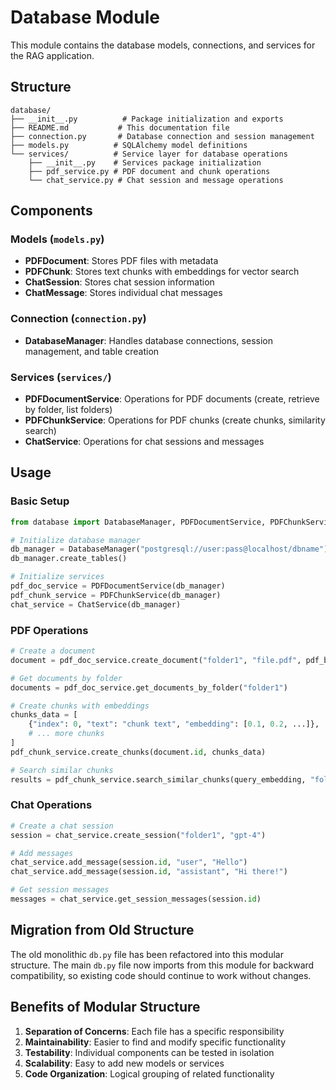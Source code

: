 # Database Module

This module contains the database models, connections, and services for the RAG application.

## Structure

```
database/
├── __init__.py          # Package initialization and exports
├── README.md           # This documentation file
├── connection.py       # Database connection and session management
├── models.py          # SQLAlchemy model definitions
└── services/          # Service layer for database operations
    ├── __init__.py    # Services package initialization
    ├── pdf_service.py # PDF document and chunk operations
    └── chat_service.py # Chat session and message operations
```

## Components

### Models (`models.py`)
- **PDFDocument**: Stores PDF files with metadata
- **PDFChunk**: Stores text chunks with embeddings for vector search
- **ChatSession**: Stores chat session information
- **ChatMessage**: Stores individual chat messages

### Connection (`connection.py`)
- **DatabaseManager**: Handles database connections, session management, and table creation

### Services (`services/`)
- **PDFDocumentService**: Operations for PDF documents (create, retrieve by folder, list folders)
- **PDFChunkService**: Operations for PDF chunks (create chunks, similarity search)
- **ChatService**: Operations for chat sessions and messages

## Usage

### Basic Setup
```python
from database import DatabaseManager, PDFDocumentService, PDFChunkService, ChatService

# Initialize database manager
db_manager = DatabaseManager("postgresql://user:pass@localhost/dbname")
db_manager.create_tables()

# Initialize services
pdf_doc_service = PDFDocumentService(db_manager)
pdf_chunk_service = PDFChunkService(db_manager)
chat_service = ChatService(db_manager)
```

### PDF Operations
```python
# Create a document
document = pdf_doc_service.create_document("folder1", "file.pdf", pdf_bytes)

# Get documents by folder
documents = pdf_doc_service.get_documents_by_folder("folder1")

# Create chunks with embeddings
chunks_data = [
    {"index": 0, "text": "chunk text", "embedding": [0.1, 0.2, ...]},
    # ... more chunks
]
pdf_chunk_service.create_chunks(document.id, chunks_data)

# Search similar chunks
results = pdf_chunk_service.search_similar_chunks(query_embedding, "folder1", limit=5)
```

### Chat Operations
```python
# Create a chat session
session = chat_service.create_session("folder1", "gpt-4")

# Add messages
chat_service.add_message(session.id, "user", "Hello")
chat_service.add_message(session.id, "assistant", "Hi there!")

# Get session messages
messages = chat_service.get_session_messages(session.id)
```

## Migration from Old Structure

The old monolithic `db.py` file has been refactored into this modular structure. The main `db.py` file now imports from this module for backward compatibility, so existing code should continue to work without changes.

## Benefits of Modular Structure

1. **Separation of Concerns**: Each file has a specific responsibility
2. **Maintainability**: Easier to find and modify specific functionality
3. **Testability**: Individual components can be tested in isolation
4. **Scalability**: Easy to add new models or services
5. **Code Organization**: Logical grouping of related functionality 